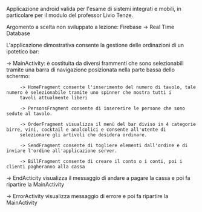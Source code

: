 Applicazione android valida per l'esame di sistemi integrati e mobili, in particolare per il modulo del professor Livio Tenze.

Argomento a scelta non sviluppato a lezione: Firebase -> Real Time Database

L'applicazione dimostrativa consente la gestione delle ordinazioni di un ipotetico bar:

   -> MainActivity: è costituita da diversi frammenti che sono selezionabili tramite una barra di navigazione posizionata nella parte bassa dello schermo:
   
         -> HomeFragment consente l'inserimento del numero di tavolo, tale numero è selezionabile tramite uno spinner che mostra tutti i
         tavoli attualmente liberi
         
         -> PersonsFragment consente di insererire le persone che sono sedute al tavolo.
         
         -> OrderFragment visualizza il menù del bar diviso in 4 categorie birre, vini, cocktail e analcolici e consente all'utente di 
         selezionare gli artivoli che desidera ordinare.
         
         -> SendFragment consente di togliere elementi dall'ordine e di inviare l'ordine all'applicazione server.
         
         -> BillFragment consente di creare il conto o i conti, poi i clienti pagheranno alla cassa
         
  -> EndActicity visualizza il messaggio di andare a pagare la cassa e poi fa ripartire la MainActivity
  
  -> ErrorActivity visualizza messaggio di errore e poi fa ripartire la MainActivity
  
